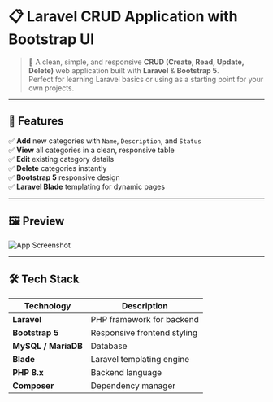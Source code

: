 # 📋 Laravel CRUD Application with Bootstrap UI

> 🚀 A clean, simple, and responsive **CRUD (Create, Read, Update, Delete)** web application built with **Laravel** & **Bootstrap 5**.  
Perfect for learning Laravel basics or using as a starting point for your own projects.

---

## 🌟 Features
✅ **Add** new categories with `Name`, `Description`, and `Status`  
✅ **View** all categories in a clean, responsive table  
✅ **Edit** existing category details  
✅ **Delete** categories instantly  
✅ **Bootstrap 5** responsive design  
✅ **Laravel Blade** templating for dynamic pages  

---

## 🖼️ Preview
![App Screenshot](./crud.png)

---

## 🛠️ Tech Stack
| Technology | Description |
|------------|-------------|
| **Laravel** | PHP framework for backend |
| **Bootstrap 5** | Responsive frontend styling |
| **MySQL / MariaDB** | Database |
| **Blade** | Laravel templating engine |
| **PHP 8.x** | Backend language |
| **Composer** | Dependency manager |


